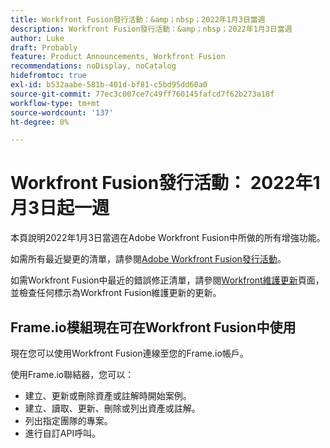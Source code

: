 ```yaml
---
title: Workfront Fusion發行活動：&amp；nbsp；2022年1月3日當週
description: Workfront Fusion發行活動：&amp；nbsp；2022年1月3日當週
author: Luke
draft: Probably
feature: Product Announcements, Workfront Fusion
recommendations: noDisplay, noCatalog
hidefromtoc: true
exl-id: b532aabe-581b-401d-bf81-c5bd95dd60a0
source-git-commit: 77ec3c007ce7c49ff760145fafcd7f62b273a18f
workflow-type: tm+mt
source-wordcount: '137'
ht-degree: 0%

---
```


# Workfront Fusion發行活動： 2022年1月3日起一週

本頁說明2022年1月3日當週在Adobe Workfront Fusion中所做的所有增強功能。

如需所有最近變更的清單，請參閱[Adobe Workfront Fusion發行活動](/help/workfront-fusion/fusion-product-releases/fusion-release-activity.md)。

如需Workfront Fusion中最近的錯誤修正清單，請參閱[Workfront維護更新](https://experienceleague.adobe.com/docs/workfront-known-issues/releases/current-updates.html)頁面，並檢查任何標示為Workfront Fusion維護更新的更新。

## Frame.io模組現在可在Workfront Fusion中使用

現在您可以使用Workfront Fusion連線至您的Frame.io帳戶。

使用Frame.io聯結器，您可以：

* 建立、更新或刪除資產或註解時開始案例。
* 建立、讀取、更新、刪除或列出資產或註解。
* 列出指定團隊的專案。
* 進行自訂API呼叫。
